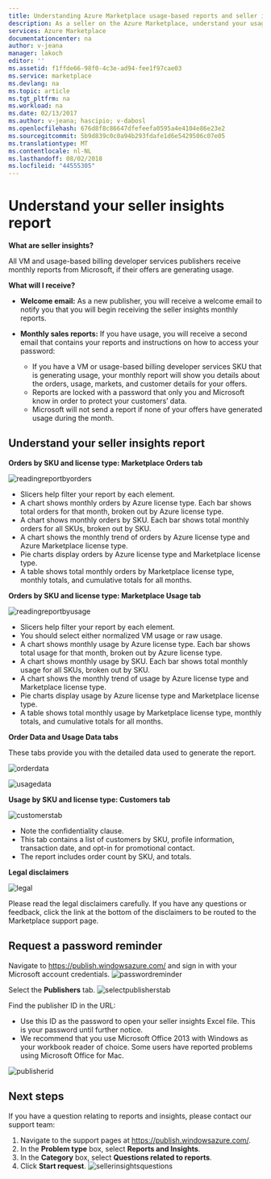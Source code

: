 ```yaml
---
title: Understanding Azure Marketplace usage-based reports and seller insights reporting | Microsoft Docs
description: As a seller on the Azure Marketplace, understand your usage-based report, also known as a seller insights report
services: Azure Marketplace
documentationcenter: na
author: v-jeana
manager: lakoch
editor: ''
ms.assetid: f1ffde66-98f0-4c3e-ad94-fee1f97cae03
ms.service: marketplace
ms.devlang: na
ms.topic: article
ms.tgt_pltfrm: na
ms.workload: na
ms.date: 02/13/2017
ms.author: v-jeana; hascipio; v-dabosl
ms.openlocfilehash: 676d8f8c86647dfefeefa0595a4e4104e86e23e2
ms.sourcegitcommit: 5b9d839c0c0a94b293fdafe1d6e5429506c07e05
ms.translationtype: MT
ms.contentlocale: nl-NL
ms.lasthandoff: 08/02/2018
ms.locfileid: "44555305"
---
```

# <a name="understand-your-seller-insights-report"></a>Understand your seller insights report
**What are seller insights?**

All VM and usage-based billing developer services publishers receive monthly reports from Microsoft, if their offers are generating usage.

**What will I receive?**

* **Welcome email:** As a new publisher, you will receive a welcome email to notify you that you will begin receiving the seller insights monthly reports.
* **Monthly sales reports:**  If you have usage, you will receive a second email that contains your reports and instructions on how to access your password:

  * If you have a VM or usage-based billing developer services SKU that is generating usage, your monthly report will show you details about the orders, usage, markets, and customer details for your offers.
  * Reports are locked with a password that only you and Microsoft know in order to protect your customers’ data.
  * Microsoft will not send a report if none of your offers have generated usage during the month.

## <a name="understand-your-seller-insights-report"></a>Understand your seller insights report
**Orders by SKU and license type:  Marketplace Orders tab**

![readingreportbyorders][2]

* Slicers help filter your report by each element.
* A chart shows monthly orders by Azure license type. Each bar shows total orders for that month, broken out by Azure license type.
* A chart shows monthly orders by SKU. Each bar shows total monthly orders for all SKUs, broken out by SKU.
* A chart shows the monthly trend of orders by Azure license type and Azure Marketplace license type.
* Pie charts display orders by Azure license type and Marketplace license type.
* A table shows total monthly orders by Marketplace license type, monthly totals, and cumulative totals for all months.

**Orders by SKU and license type:  Marketplace Usage tab**

![readingreportbyusage][3]

* Slicers help filter your report by each element.
* You should select either normalized VM usage or raw usage.
* A chart shows monthly usage by Azure license type. Each bar shows total usage for that month, broken out by Azure license type.
* A chart shows monthly usage by SKU. Each bar shows total monthly usage for all SKUs, broken out by SKU.
* A chart shows the monthly trend of usage by Azure license type and Marketplace license type.
* Pie charts display usage by Azure license type and Marketplace license type.
* A table shows total monthly usage by Marketplace license type, monthly totals, and cumulative totals for all months.

**Order Data and Usage Data tabs**

These tabs provide you with the detailed data used to generate the report.

![orderdata][4]

![usagedata][5]

**Usage by SKU and license type:  Customers tab**

![customerstab][6]

* Note the confidentiality clause.
* This tab contains a list of customers by SKU, profile information, transaction date, and opt-in for promotional contact.
* The report includes order count by SKU, and totals.

**Legal disclaimers**

![legal][1]

Please read the legal disclaimers carefully. If you have any questions or feedback, click the link at the bottom of the disclaimers to be routed to the Marketplace support page.

## <a name="request-a-password-reminder"></a>Request a password reminder
Navigate to https://publish.windowsazure.com/ and sign in with your Microsoft account credentials.
![passwordreminder][7]

Select the **Publishers** tab. ![selectpublisherstab][8]

Find the publisher ID in the URL:

* Use this ID as the password to open your seller insights Excel file.
  This is your password until further notice.
* We recommend that you use Microsoft Office 2013 with Windows as your workbook reader of choice.  Some users have reported problems using Microsoft Office for Mac.

![publisherid][9]

## <a name="next-steps"></a>Next steps
If you have a question relating to reports and insights, please contact our support team:

1. Navigate to the support pages at https://publish.windowsazure.com/.
2. In the **Problem type** box, select **Reports and Insights**.
3. In the **Category** box, select **Questions related to reports**.
4. Click **Start request**.
   ![sellerinsightsquestions][10]

[1]: https://docstestmedia1.blob.core.windows.net/azure-media/articles/marketplace-publishing/media/marketplace-publishing-report-seller-insights/legal.png
[2]: https://docstestmedia1.blob.core.windows.net/azure-media/articles/marketplace-publishing/media/marketplace-publishing-report-seller-insights/readingreportbyorders.png
[3]: https://docstestmedia1.blob.core.windows.net/azure-media/articles/marketplace-publishing/media/marketplace-publishing-report-seller-insights/readingreportbyusage.png
[4]: https://docstestmedia1.blob.core.windows.net/azure-media/articles/marketplace-publishing/media/marketplace-publishing-report-seller-insights/orderdata.png
[5]: https://docstestmedia1.blob.core.windows.net/azure-media/articles/marketplace-publishing/media/marketplace-publishing-report-seller-insights/usagedata.png
[6]: https://docstestmedia1.blob.core.windows.net/azure-media/articles/marketplace-publishing/media/marketplace-publishing-report-seller-insights/customerstab.png
[7]: https://docstestmedia1.blob.core.windows.net/azure-media/articles/marketplace-publishing/media/marketplace-publishing-report-seller-insights/passwordreminder.png
[8]: https://docstestmedia1.blob.core.windows.net/azure-media/articles/marketplace-publishing/media/marketplace-publishing-report-seller-insights/selectpublisherstab.png
[9]: https://docstestmedia1.blob.core.windows.net/azure-media/articles/marketplace-publishing/media/marketplace-publishing-report-seller-insights/publisherid.png
[10]: https://docstestmedia1.blob.core.windows.net/azure-media/articles/marketplace-publishing/media/marketplace-publishing-report-seller-insights/sellerinsightsquestions.png











